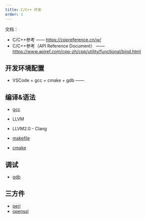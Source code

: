 ```yaml
---
title: C/C++ 开发
order: 1
---
```


文档：

+ C/C++参考 —— <https://cppreference.cn/w/>
+ C/C++参考（API Reference Document） —— <https://www.apiref.com/cpp-zh/cpp/utility/functional/bind.html>

## 开发环境配置

+ VSCode + gcc + cmake + gdb —— <RepoLink path="/code/demo-c-base/demo-01-workspace/wk/README.md" />

## 编译&语法

<!-- todo
详解三大编译器：gcc、llvm 和 clang | <https://zhuanlan.zhihu.com/p/357803433>
-->

+ [gcc](./gcc.md)
+ LLVM
+ LLVM2.0 - Clang

+ [makefile](./makefile.md)
+ [cmake](./cmake.md)

## 调试

+ [gdb](./gdb.md)

## 三方件

+ [perl](./lib-perl/README.md)
+ [openssl](./lib-openssl/README.md)
